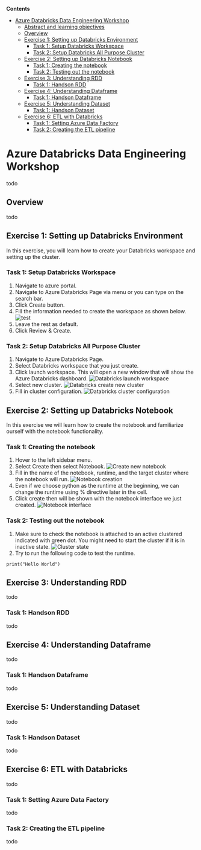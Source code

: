 **Contents**

<!-- TOC -->

- [Azure Databricks Data Engineering Workshop](#azure-databricks-data-engineering-workshop)
  - [Abstract and learning objectives](#abstract-and-learning-objectives)
  - [Overview](#overview)
  - [Exercise 1: Setting up Databricks Environment](#exercise-1-setting-up-databricks-environment)
    - [Task 1: Setup Databricks Workspace](#task-1-setup-databricks-workspace)
    - [Task 2: Setup Databricks All Purpose Cluster](#task-2-setup-databricks-cluster)
  - [Exercise 2: Setting up Databricks Notebook](#exercise-2-setting-up-databricks-notebook)
    - [Task 1: Creating the notebook](#task-1-creating-the-notebook)
    - [Task 2: Testing out the notebook](#task-2-testing-out-the-notebook)
  - [Exercise 3: Understanding RDD](#exercise-3-understanding-rdd)
    - [Task 1: Handson RDD ](#task-1-handson-rdd)
  - [Exercise 4: Understanding Dataframe](#exercise-4-understanding-dataframe)
    - [Task 1: Handson Dataframe ](#task-1-handson-rdd)
  - [Exercise 5: Understanding Dataset](#exercise-3-understanding-dataset)
    - [Task 1: Handson Dataset ](#task-1-handson-dataset)
  - [Exercise 6: ETL with Databricks](#exercise-6-etl-with-databricks)
    - [Task 1: Setting Azure Data Factory ](#task-1-setting-up-azure-data-factory)
    - [Task 2: Creating the ETL pipeline ](#task-1-setting-up-azure-data-factory)
  <!-- /TOC -->

# Azure Databricks Data Engineering Workshop
todo

## Overview
todo

## Exercise 1: Setting up Databricks Environment
In this exercise, you will learn how to create your Databricks workspace and setting up the cluster.

### Task 1: Setup Databricks Workspace
1. Navigate to azure portal.
2. Navigate to Azure Databricks Page via menu or you can type on the search bar.
3. Click Create button.
4. Fill the information needed to create the workspace as shown below.
![test](media/workspace-1.JPG)
5. Leave the rest as default.
6. Click Review & Create.

### Task 2: Setup Databricks All Purpose Cluster
1. Navigate to Azure Databricks Page.
2. Select Databricks workspace that you just create.
3. Click launch workspace. This will open a new window that will show the Azure Databricks dashboard.
![Databricks launch workspace](media/workspace-2.JPG)
4. Select new cluster.
![Databricks create new cluster](media/workspace-3.JPG)
5. Fill in cluster configuration.
![Databricks cluster configuration](media/workspace-4.JPG)

## Exercise 2: Setting up Databricks Notebook
In this exercise we will learn how to create the notebook and familiarize ourself with the notebook functionality.

### Task 1: Creating the notebook
1. Hover to the left sidebar menu.
2. Select Create then select Notebook.
![Create new notebook](media/create_menu.JPG)
3. Fill in the name of the notebook, runtime, and the target cluster where the notebook will run.
![Notebook creation](media/notebook-11.JPG)
4. Even if we choose python as the runtime at the beginning, we can change the runtime using % directive later in the cell.
5. Click create then will be shown with the notebook interface we just created.
![Notebook interface](media/notebook-2.JPG)

### Task 2: Testing out the notebook
1. Make sure to check the notebook is attached to an active clustered indicated with green dot. You might need to start the cluster if it is in inactive state.
![Cluster state](media/notebook-3.JPG)
2. Try to run the following code to test the runtime.
```
print("Hello World")
```
## Exercise 3: Understanding RDD
todo

### Task 1: Handson RDD
todo

## Exercise 4: Understanding Dataframe
todo

### Task 1: Handson Dataframe
todo

## Exercise 5: Understanding Dataset
todo

### Task 1: Handson Dataset
todo

## Exercise 6: ETL with Databricks
todo

### Task 1: Setting Azure Data Factory
todo

### Task 2: Creating the ETL pipeline
todo